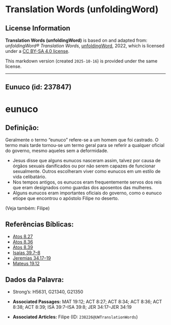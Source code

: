 # Translation Words (unfoldingWord)

## License Information

**Translation Words (unfoldingWord)** is based on and adapted from: _unfoldingWord® Translation Words_, [unfoldingWord](https://unfoldingword.org/utw), 2022, which is licensed under a [CC BY-SA 4.0 license](https://creativecommons.org/licenses/by-sa/4.0/legalcode.en).

This markdown version (created `2025-10-16`) is provided under the same license.



--------------------------------

## Eunuco (id: 237847)

eunuco
======

Definição:
----------

Geralmente o termo “eunuco” refere\-se a um homem que foi castrado. O termo mais tarde tornou\-se um termo geral para se referir a qualquer oficial do governo, mesmo aqueles sem a deformidade.

* Jesus disse que alguns eunucos nasceram assim, talvez por causa de órgãos sexuais danificados ou por não serem capazes de funcionar sexualmente. Outros escolheram viver como eunucos em um estilo de vida celibatário.
* Nos tempos antigos, os eunucos eram frequentemente servos dos reis que eram designados como guardas dos aposentos das mulheres.
* Alguns eunucos eram importantes oficiais do governo, como o eunuco etíope que encontrou o apóstolo Filipe no deserto.

(Veja também: Filipe)

Referências Bíblicas:
---------------------

* [Atos 8\.27](https://ref.ly/Acts8:27)
* [Atos 8\.36](https://ref.ly/Acts8:36)
* [Atos 8\.39](https://ref.ly/Acts8:39)
* [Isaías 39\.7–8](https://ref.ly/Isa39:7-Isa39:8)
* [Jeremias 34\.17–19](https://ref.ly/Jer34:17-Jer34:19)
* [Mateus 19\.12](https://ref.ly/Matt19:12)

Dados da Palavra:
-----------------

* Strong’s: H5631, G21340, G21350

* **Associated Passages:** MAT 19:12; ACT 8:27; ACT 8:34; ACT 8:36; ACT 8:38; ACT 8:39; ISA 39:7–ISA 39:8; JER 34:17–JER 34:19
* **Associated Articles:** Filipe (ID: `238226@UWTranslationWords`)

